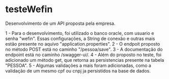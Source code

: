 # testeWefin
Desenvolvimento de um API proposta pela empresa.

1 - Para o desenvolvimento, foi utilizado o banco oracle, com usuario e senha "wefin". Essas configurações, a String de conexão e outras mais estão presente no aquivo "application.properties".
2 - O endpoit proposto no método POST está no caminho "/pessoa/save".
3 - A documentação do endpoint está no caminho /swagger-ui/.
4 - Além do proposto no teste, foi adicionado um método get, que retorna as persistencias presente na tabela "PESSOA".
5 - Algumas validações a mais foram adicionadas, como a validação de um mesmo cpf ou cnpj ja persistidos na base de dados.
